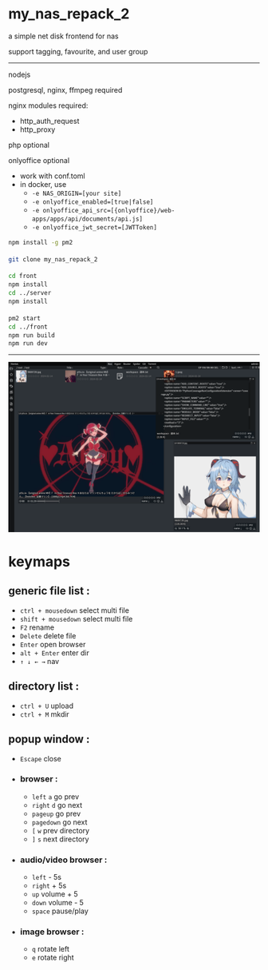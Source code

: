# my_nas_repack_2

a simple net disk frontend for nas

support tagging, favourite, and user group

-- --
nodejs

postgresql, nginx, ffmpeg required

nginx modules required:
  - http_auth_request
  - http_proxy

php optional

onlyoffice optional
  - work with conf.toml
  - in docker, use 
    - `-e NAS_ORIGIN=[your site]` 
    - `-e onlyoffice_enabled=[true|false]` 
    - `-e onlyoffice_api_src=[{onlyoffice}/web-apps/apps/api/documents/api.js]` 
    - `-e onlyoffice_jwt_secret=[JWTToken]` 
    

```bash
npm install -g pm2

git clone my_nas_repack_2

cd front
npm install
cd ../server
npm install

pm2 start
cd ../front
npm run build
npm run dev

```

-- --

![sample](/resource/readme/img.png)

# keymaps

## generic file list :
- `ctrl + mousedown` select multi file
- `shift + mousedown` select multi file
- `F2` rename
- `Delete` delete file
- `Enter` open browser
- `alt + Enter` enter dir
- `↑ ↓ ← →` nav

## directory list :
- `ctrl + U` upload
- `ctrl + M` mkdir

## popup window :
- `Escape` close
- ### browser :
  - `left` `a` go prev 
  - `right` `d` go next
  - `pageup` go prev
  - `pagedown` go next
  - `[` `w` prev directory
  - `]` `s` next directory
- ### audio/video browser :
  - `left` - 5s
  - `right` + 5s
  - `up` volume + 5
  - `down` volume - 5
  - `space` pause/play
- ### image browser :
  - `q` rotate left 
  - `e` rotate right 
